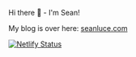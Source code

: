 Hi there :wave: - I'm Sean!

My blog is over here: <a href="https://seanluce.com">seanluce.com</a>

[![Netlify Status](https://api.netlify.com/api/v1/badges/603f37d4-b03e-4d34-af2e-c21c153b2b4f/deploy-status)](https://app.netlify.com/sites/seanluce/deploys)
